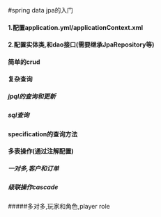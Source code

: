 #spring data jpa的入门

#### 1.配置application.yml/applicationContext.xml

#### 2.配置实体类,和dao接口(需要继承JpaRepository等)

#### 简单的crud

#### 复杂查询
##### jpql的查询和更新

##### sql查询


#### specification的查询方法


#### 多表操作(通过注解配置)
##### 一对多,客户和订单
##### 级联操作cascade

#####多对多,玩家和角色,player role

